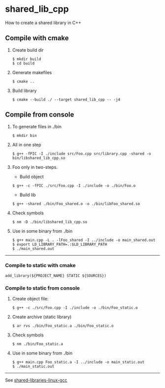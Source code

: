 # shared_lib_cpp

How to create a shared library in C++

## Compile with cmake
1. Create build dir
    ````
    $ mkdir build
    $ cd build
    ````

2. Generate makefiles

    `$ cmake ..`

3. Build library

    `$ cmake --build ./ --target shared_lib_cpp -- -j4`

## Compile from console

1. To generate files in ./bin

    `$ mkdir bin`
    
2. All in one step

    `$ g++ -fPIC -I ./include src/Foo.cpp src/library.cpp -shared -o bin/libshared_lib_cpp.so`

3. Foo only in two-steps. 
    * Build object
    
    `$ g++ -c -fPIC ./src/Foo.cpp -I ./include -o ./bin/Foo.o`

    * Build lib
    
    `$ g++ -shared ./bin/Foo_shared.o -o ./bin/libFoo_shared.so`

4. Check symbols
    
    `$ nm -D ./bin/libshared_lib_cpp.so`
    
5. Use in some binary from ./bin
    
    ````
    $ g++ main.cpp -L . -lFoo_shared -I ../include -o main_shared.out
    $ export LD_LIBRARY_PATH=.:$LD_LIBRARY_PATH
    $ ./main_shared.out
    ````
---
### Compile to static with cmake

`add_library(${PROJECT_NAME} STATIC ${SOURCES})`

### Compile to static from console

1. Create object file:
    
    `$ g++ -c ./src/Foo.cpp -I ./include -o ./bin/Foo_static.o`

2. Create archive (static library)
    
    `$ ar rvs ./bin/Foo_static.a ./bin/Foo_static.o`

3. Check symbols
    
    `$ nm ./bin/Foo_static.a`

4. Use in some binary from ./bin
    
    ````
    $ g++ main.cpp Foo_static.a -I ../include -o main_static.out
    $ ./main_static.out
   ````

---
See [shared-libraries-linux-gcc](https://www.cprogramming.com/tutorial/shared-libraries-linux-gcc.html)